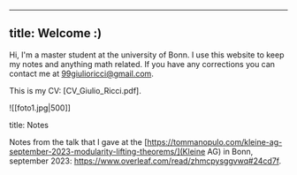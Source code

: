 

---
title: Welcome :)
---

Hi, I'm a master student at the university of Bonn. I use this website to keep my notes and anything math related. If you have any corrections you can contact me at 99giulioricci@gmail.com.

This is my CV: [CV_Giulio_Ricci.pdf].

![[foto1.jpg|500]]


title: Notes

Notes from the talk that I gave at the [https://tommanopulo.com/kleine-ag-september-2023-modularity-lifting-theorems/](Kleine AG) in Bonn, september 2023: https://www.overleaf.com/read/zhmcpysggvwq#24cd7f. 